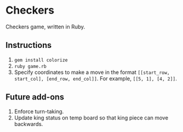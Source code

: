 # Checkers

Checkers game, written in Ruby.

## Instructions

1. `gem install colorize`
2. `ruby game.rb`
3. Specify coordinates to make a move in the format `[[start_row, start_col], [end_row, end_col]]`.
For example, `[[5, 1], [4, 2]]`.

## Future add-ons

1. Enforce turn-taking.
2. Update king status on temp board so that king piece can move backwards. 